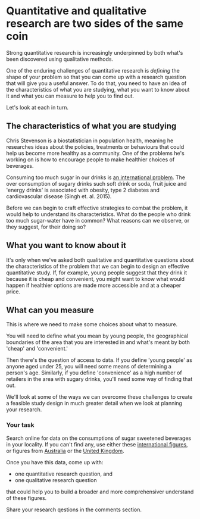 # Quantitative and qualitative research are two sides of the same coin

Strong quantitative research is increasingly underpinned by both what's been discovered using qualitative methods. 

One of the enduring challenges of quantitative research is _defining_ the shape of your problem so that you can come up with a research question that will give you a useful answer.  To do that, you need to have an idea of the characteristics of what you are studying, what you want to know about it and what you can measure to help you to find out.

Let's look at each in turn.

## The characteristics of what you are studying

Chris Stevenson is a biostatistician in population health, meaning he researches ideas about the policies, treatments or behaviours that could help us become more healthy as a community.  One of the problems he's working on is how to encourage people to make healthier choices of beverages.  

Consuming too much sugar in our drinks is [an international problem](http://journals.plos.org/plosone/article?id=10.1371/journal.pone.0124845). The over consumption of sugary drinks such soft drink or soda, fruit juice and 'energy drinks' is associated with obesity, type 2 diabetes and cardiovascular disease (Singh et. al. 2015).  

Before we can begin to craft effective strategies to combat the problem, it would help to understand its characteristics.  What do the people who drink too much sugar-water have in common?  What reasons can we observe, or they suggest, for their doing so?  

## What you want to know about it

It's only when we've asked both qualitative and quantitative questions about the characteristics of the problem that we can begin to design an effective quantitative study.  If, for example, young people suggest that they drink it because it is cheap and convenient, you might want to know what would happen if healthier options are made more accessible and at a cheaper price.

## What can you measure
This is where we need to make some choices about what to measure.  

You will need to define what you mean by young people, the geographical boundaries of the area that you are interested in and what's meant by both 'cheap' and 'convenient.'  

Then there's the question of access to data.  If you define 'young people' as anyone aged under 25, you will need some means of determining a person's age. Similarly, if you define 'convenience' as a high number of retailers in the area with sugary drinks, you'll need some way of finding that out.  

We'll look at some of the ways we can overcome these challenges to create a feasible study design in much greater detail when we look at planning your research.

### Your task

Search online for data on the consumptions of sugar sweetened beverages in your locality. If you can't find any, use either these [international figures](http://journals.plos.org/plosone/article?id=10.1371/journal.pone.0124845), or  figures from [Australia](http://www.abs.gov.au/ausstats/abs@.nsf/Lookup/4364.0.55.007main+features7102011-12) or the [United Kingdom](www.google.com).

Once you have this data, come up with:

* one quantitative research question, and
* one qualitative research question  

that could help you to build a broader and more comprehensiver understand of these figures.

Share your research qestions in the comments section.
